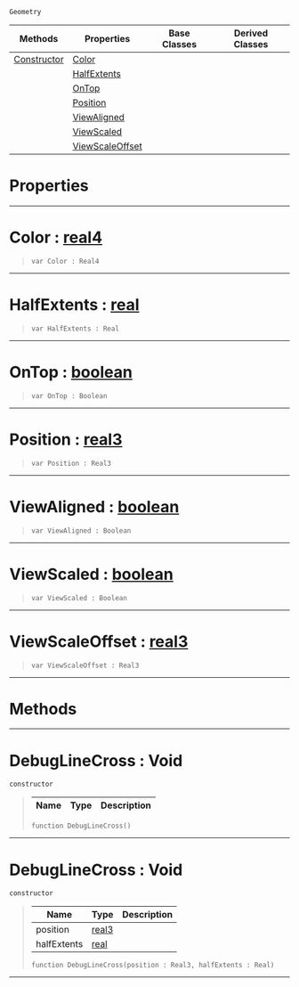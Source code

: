  `Geometry`

|Methods|Properties|Base Classes|Derived Classes|
|---|---|---|---|
|[ Constructor](https://github.com/dragonCASTjosh/PlasmaDocs/blob/master/code_reference/class_reference/debuglinecross.markdown#debuglinecross-void)|[ Color](https://github.com/dragonCASTjosh/PlasmaDocs/blob/master/code_reference/class_reference/debuglinecross.markdown#color-plasma-engine-docume)| | |
| |[ HalfExtents](https://github.com/dragonCASTjosh/PlasmaDocs/blob/master/code_reference/class_reference/debuglinecross.markdown#halfextents-plasma-engine)| | |
| |[ OnTop](https://github.com/dragonCASTjosh/PlasmaDocs/blob/master/code_reference/class_reference/debuglinecross.markdown#ontop-plasma-engine-docume)| | |
| |[ Position](https://github.com/dragonCASTjosh/PlasmaDocs/blob/master/code_reference/class_reference/debuglinecross.markdown#position-plasma-engine-doc)| | |
| |[ ViewAligned](https://github.com/dragonCASTjosh/PlasmaDocs/blob/master/code_reference/class_reference/debuglinecross.markdown#viewaligned-plasma-engine)| | |
| |[ ViewScaled](https://github.com/dragonCASTjosh/PlasmaDocs/blob/master/code_reference/class_reference/debuglinecross.markdown#viewscaled-plasma-engine-d)| | |
| |[ ViewScaleOffset](https://github.com/dragonCASTjosh/PlasmaDocs/blob/master/code_reference/class_reference/debuglinecross.markdown#viewscaleoffset-plasma-eng)| | |


 #  Properties


---  
 #  Color : [real4](https://github.com/dragonCASTjosh/PlasmaDocs/blob/master/code_reference/lightning_base_types/real4.markdown)

> 
> ``` lang=cpp, name=Lightning
> var Color : Real4


---  
 #  HalfExtents : [real](https://github.com/dragonCASTjosh/PlasmaDocs/blob/master/code_reference/lightning_base_types/real.markdown)

> 
> ``` lang=cpp, name=Lightning
> var HalfExtents : Real


---  
 #  OnTop : [boolean](https://github.com/dragonCASTjosh/PlasmaDocs/blob/master/code_reference/lightning_base_types/boolean.markdown)

> 
> ``` lang=cpp, name=Lightning
> var OnTop : Boolean


---  
 #  Position : [real3](https://github.com/dragonCASTjosh/PlasmaDocs/blob/master/code_reference/lightning_base_types/real3.markdown)

> 
> ``` lang=cpp, name=Lightning
> var Position : Real3


---  
 #  ViewAligned : [boolean](https://github.com/dragonCASTjosh/PlasmaDocs/blob/master/code_reference/lightning_base_types/boolean.markdown)

> 
> ``` lang=cpp, name=Lightning
> var ViewAligned : Boolean


---  
 #  ViewScaled : [boolean](https://github.com/dragonCASTjosh/PlasmaDocs/blob/master/code_reference/lightning_base_types/boolean.markdown)

> 
> ``` lang=cpp, name=Lightning
> var ViewScaled : Boolean


---  
 #  ViewScaleOffset : [real3](https://github.com/dragonCASTjosh/PlasmaDocs/blob/master/code_reference/lightning_base_types/real3.markdown)

> 
> ``` lang=cpp, name=Lightning
> var ViewScaleOffset : Real3


---  
 #  Methods


---  
 #  DebugLineCross : Void

 `constructor`

> 
> |Name|Type|Description|
> |---|---|---|
> ``` lang=cpp, name=Lightning
> function DebugLineCross()
> ``` 


---  
 #  DebugLineCross : Void

 `constructor`

> 
> |Name|Type|Description|
> |---|---|---|
> |position|[real3](https://github.com/dragonCASTjosh/PlasmaDocs/blob/master/code_reference/lightning_base_types/real3.markdown)| |
> |halfExtents|[real](https://github.com/dragonCASTjosh/PlasmaDocs/blob/master/code_reference/lightning_base_types/real.markdown)| |
> ``` lang=cpp, name=Lightning
> function DebugLineCross(position : Real3, halfExtents : Real)
> ``` 


---  
 

 